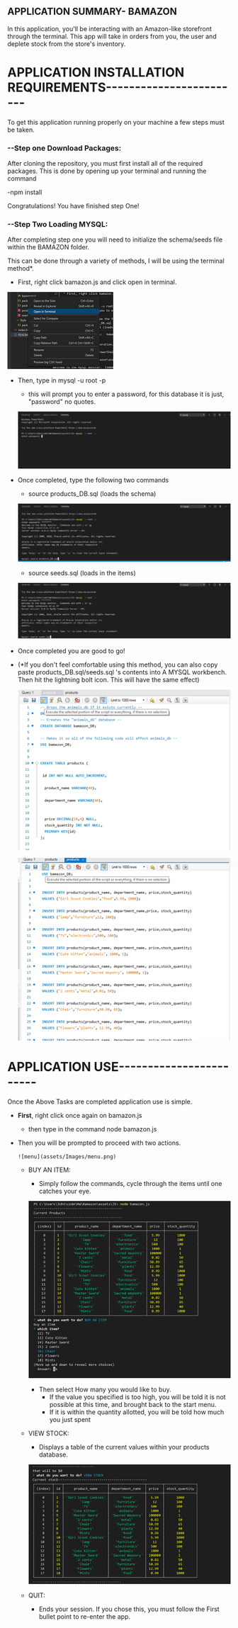 ## APPLICATION SUMMARY- BAMAZON
 
In this application, you'll be interacting with an Amazon-like storefront through the terminal. This app will take in orders from you, the user and deplete stock from the store's inventory. 
 
# APPLICATION INSTALLATION REQUIREMENTS------------------------
 
To get this application running properly on your machine a few steps must be taken.
 
### **--Step one** **Download Packages:**
 
After cloning the repository, you must first install all of the required packages. 
This is done by opening up your terminal and running the command
 
-npm install
 
 
Congratulations! You have finished step One!
 
### **--Step Two** **Loading MYSQL:**
 
After completing step one you will need to initialize the schema/seeds file within the BAMAZON folder.
 
This can be done through a variety of methods, I will be using the terminal method*.
 
* First, right click bamazon.js and click open in terminal.
 
![BAMAZON.js](assets/Images/right_click.png)
 
* Then, type in mysql -u root -p
  * this will prompt you to enter a password, for this database it is just, "password" no quotes.
 
  ![userPass](assets/Images/-u-p.png)
 
* Once completed, type the following two commands
    * source products_DB.sql (loads the schema)
 
    ![s1](assets/Images/source1.png)
 
    * source seeds.sql (loads in the items)
 
    
    ![s2](assets/Images/source2.png)
 
* Once completed you are good to go!
 
* (*If you don't feel comfortable using this method, you can also copy paste products_DB.sql/seeds.sql 's contents into A MYSQL workbench. Then hit the lightning bolt icon. This will have the same effect)
 
 
    ![workbench1](assets/Images/workbench1.png)
 
 
    ![workbench2](assets/Images/workbench2.png)
 
    
 
# APPLICATION USE------------------------
 
 Once the Above Tasks are completed application use is simple. 
 
  * **First**, right click once again on bamazon.js 
    * then type in the command node bamazon.js
 
  * Then you will be prompted to proceed with two actions.
 
        ![menu](assets/Images/menu.png)
 
    * BUY AN ITEM:
        * Simply follow the commands, cycle through the items until one catches your eye.
 
        ![buy](assets/Images/buy.png)
 
        * Then select How many you would like to buy.
            * If the value you specified is too high, you will be told it is not possible at this time, and brought back to the start menu.
            * If it is within the quantity allotted, you will be told how much you just spent 
    * VIEW STOCK:
        * Displays a table of the current values within your products database. 
 
 
        ![stock](assets/Images/stock.png)
    
    * QUIT: 
        * Ends your session. If you chose this, you must follow the First bullet point to re-enter the app.
    
 
 
        
 
 
 
 
 
 
 
 
 

